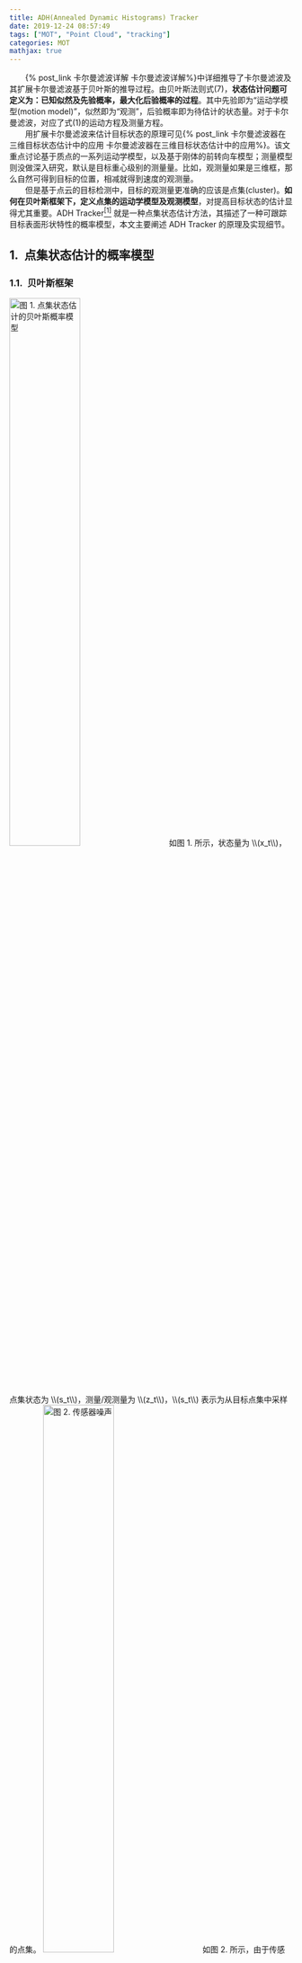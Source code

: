 ```yaml
---
title: ADH(Annealed Dynamic Histograms) Tracker
date: 2019-12-24 08:57:49
tags: ["MOT", "Point Cloud", "tracking"]
categories: MOT
mathjax: true
---
```


　　{% post_link 卡尔曼滤波详解 卡尔曼滤波详解%}中详细推导了卡尔曼滤波及其扩展卡尔曼滤波基于贝叶斯的推导过程。由贝叶斯法则式(7)，**状态估计问题可定义为：已知似然及先验概率，最大化后验概率的过程**。其中先验即为“运动学模型(motion model)”，似然即为“观测”，后验概率即为待估计的状态量。对于卡尔曼滤波，对应了式(1)的运动方程及测量方程。  
　　用扩展卡尔曼滤波来估计目标状态的原理可见{% post_link 卡尔曼滤波器在三维目标状态估计中的应用 卡尔曼滤波器在三维目标状态估计中的应用%}。该文重点讨论基于质点的一系列运动学模型，以及基于刚体的前转向车模型；测量模型则没做深入研究，默认是目标重心级别的测量量。比如，观测量如果是三维框，那么自然可得到目标的位置，相减就得到速度的观测量。  
　　但是基于点云的目标检测中，目标的观测量更准确的应该是点集(cluster)。**如何在贝叶斯框架下，定义点集的运动学模型及观测模型**，对提高目标状态的估计显得尤其重要。ADH Tracker<a href="#1" id="1ref"><sup>[1]</sup></a> 就是一种点集状态估计方法，其描述了一种可跟踪目标表面形状特性的概率模型，本文主要阐述 ADH Tracker 的原理及实现细节。

## 1.&ensp;点集状态估计的概率模型

### 1.1.&ensp;贝叶斯框架
<img src="bayesian.png" width="50%" height="50%" title="图 1. 点集状态估计的贝叶斯概率模型">
　　如图 1. 所示，状态量为 \\(x_t\\)，点集状态为 \\(s_t\\)，测量/观测量为 \\(z_t\\)，\\(s_t\\) 表示为从目标点集中采样的点集。
<img src="gaussian.png" width="50%" height="50%" title="图 2. 传感器噪声">
　　如图 2. 所示，由于传感器的噪声 \\(\\Sigma_e\\)，实际的目标上的点集 \\(s_t\\) 需要加上传感器噪声，以及目标的当前位置，才是最终的观测量点集 \\(z_t\\):
$$z_{t,j} \sim \mathcal{N}(s_{t,j},\Sigma_e) + x_{t,p}  \tag{1}$$
注意坐标系是在前一时刻目标的中心，状态量中的位置是相对位置，所以前一时刻目标点服从分布：
$$z_{t-1,i} \sim \mathcal{N}(s_{t-1,i},\Sigma_e)  \tag{2}$$
图 1. 的贝叶斯模型下：
$$p(z_{t-1}|x_t,s_{t-1}) = p(z_{t-1}|s_{t-1}) \tag{3}$$
由于目标的遮挡等位置变换，目标上的点集 \\(s_t\\) 又是随时间变化的，假设 \\(p(V)\\) 表示当前时刻点集从前一时刻点集采样的先验概率，那么当前时刻每个点从前一时刻采样的概率为：
$$p(s_{t,j}|s_{t-1}) = p(V)p(s_{t,j}|s_{t-1},V) + p(\neg V)p(s_{t,j}|s_{t-1},\neg V) \tag{4}$$
假设当前点在前一时刻不可见的均为被遮挡的情况，那么：
$$p(s_{t,j}|s_{t-1},\neg V) = k_1(k_2-(s_{t,j}|s_{t-1},V))$$
合并可得：
$$p(s_{t,j}|s_{t-1}) = \eta(p(s_{t,j}|s_{t-1},V) +k) \tag{5}$$

### 1.2.&ensp;状态估计问题
　　式(1)~(5)描述了该贝叶斯网络下各变量之间的关系，状态估计求解的目标是：在所有观测量的基础上估计当前状态，即\\(p(x_t|z_1...z_t)\\)。根据贝叶斯法则：
$$p(x_t|z_1...z_t)=\eta\; p(z_t|x_t,z_1...z_{t-1}) p(x_t|z_1...z_{t-1}) \tag{6}$$
其中 \\(\\eta\\) 为归一化常数，**第一项是观测模型，第二项是运动模型**。如果依据条件独立，观测模型则可简化为：
$$p(z_t|x_t,z_1...z_{t-1}) = p(z_t|x_t)$$
但是这里考虑到 \\(s_t\\) 均是从同一目标采样的，所以条件独立性不成立，将观测模型简化近似为：
$$p(z_t|x_t,z_1...z_{t-1}) \approx p(z_t|x_t,z_{t-1}) \tag{7}$$
直观上理解为，当前观测不仅依赖当前状态，还依赖上一时刻的观测量。

## 2.&ensp;ADH Tracker 观测模型
　　观测模型式(7)可重写为：
$$\begin{align}
p(z_t|x_t,z_{t-1}) &= \int p(z_t,s_t|x_t,z_{t-1})ds_t \\
&= \int p(z_t|s_t,x_t)p(s_t|x_t,z_{t-1})ds_t \\
&= \int p(z_t|s_t,x_t)\left(\int p(s_t,s_{t-1}|x_t,z_{t-1})ds_{t-1}\right)ds_t \\
&= \int p(z_t|s_t,x_t)\left(\int p(s_t|s_{t-1})p(s_{t-1}|x_t,z_{t-1})ds_{t-1}\right)ds_t \\
&= \int p(z_t|s_t,x_t)\left(\int \eta\;p(s_t|s_{t-1})p(z_{t-1}|x_t,s_{t-1})p(s_{t-1})ds_{t-1}\right)ds_t \\
&= \int p(z_t|s_t,x_t)\left(\int \eta\;p(s_t|s_{t-1})p(z_{t-1}|s_{t-1})p(s_{t-1})ds_{t-1}\right)ds_t
\tag{8}
\end{align}$$
式(1)(2)(5)可得高斯模型:
$$\left\{\begin{array}{l}
p(z_t|s_t,x_t) = \mathcal{N}(z_t;s_t+x_{t,p},\Sigma_e) \\
p(z_{t-1}|s_{t-1}) = \mathcal{N}(z_{t-1};s_{t-1},\Sigma_e) \\ 
p(s_t|s_{t-1}) = \eta\left(\mathcal{N}(s_{t};s_{t-1},\Sigma_r)+k \right) \\ 
\end{array}\tag{9}\right.$$
其中 \\(\\Sigma_e \\) 为传感器噪声方差，\\(\\Sigma_r\\) 为传感器不同距离的分辨率。因为两个高斯分布相乘还是高斯分布，所以由式(8)(9-2)(9-3)，可得：
$$ p(s_t|x_t,z_{t-1}) = \eta (\mathcal{N}(s_t;z_{t-1},\Sigma_r+\Sigma_e)+k) \tag{10}$$
进一步由式(8)(9-1)(10)可得：
$$p(z_t|x_t,z_{t-1}) = \eta \left(\mathcal{N}(z_t;z_{t-1}+x_{t,p},\Sigma_r+2\Sigma_e)+k \right) \tag{11}$$
　　观测模型实际计算中，令 \\(\\bar{z} _ {t-1}\\) 为点集 \\(z_{t-1}\\) 经过状态量变换后的点集，即 \\(\\bar{z} _ {t-1}=z _ {t-1}+x _ {t,p}\\)；对于 \\(z _ j\\in z _ t\\)，令 \\(\\bar{z} _ i \\) 为 \\(z _ j\\) 在点集 \\(\\bar{z}_ { t-1}\\) 中的最近点。那么:
$$ p(z_t|x_t,z_{t-1}) = \eta \left(\prod_{z_j\in z_t} \mathrm{exp}\left(-\frac{1}{2}(z_j-\bar{z_i})^T\Sigma^{-1}(z_j-\bar{z}_i)\right)+k\right) \tag{12}$$
其中 \\(\\Sigma=2\\Sigma_e+\\Sigma_r\\)。

## 3.&ensp;ADH Tracker 运动模型
　　这里使用的是质点匀速模型，因为在 \\((R,t)\\) 搜索空间中得到了一组不同概率的解，所以可用多变量高斯分布去拟合这组解：
$$\left\{\begin{array}{l}
\mu_t=\sum_i p(x_{t,i}|z_i...z_t)x_{t,i}\\
\Sigma_t = \sum_i p(x_{t,i}|z_1...z_t)(x_{t,i}-\mu_t)(x_{t,i}-\mu_t)^T
\end{array}\tag{13}\right.$$
其中 \\(x_{t,i}\\) 为第 \\(i\\) 组解对应的状态量。得到该状态量的高斯分布后，就可以用匀速运动模型预测下一时刻的状态。  
　　同时针对每一组解空间中的候选解，还可计算其匀速模型下的速度概率项，叠加到观测概率中。

## 4.&ensp;ADH 算法
<img src="adh.png" width="60%" height="60%" title="图 3. ADH 原理">
　　对 \\((R,t)\\) 解空间进行有效搜索直接决定求解速度，如图 3. 所示，将解空间(state space)分割成一系列搜索区域，每个区域基于后验概率 \\(p(x_t|z_1...z_t)\\) 计算区域离散概率：
$$\begin{align}
p(c_i) &= p(c_i\cap R) \\
&= p(c_i|R)p(R) \\
&= \frac{p(x_i|z_1...z_t)\vert c_i\vert}{\sum_{j\in R}p(x_j|z_1...z_t)\vert c_i\vert} p(R) \\
&= \eta p(x_i|z_1...z_t)p(R)
\tag{14}
\end{align}$$
其中 \\(R\\) 为待细分的区域集合(cells)，其被划分为子区域 \\(c_i\\in R\\)，所以区域概率满足 \\(\\sum_{i\\in R}p(c_i) = p(R)\\)。对拥有较大离散概率的区域，进一步细分搜索区域，进行迭代搜索。初始化时，\\(p(R)=1\\)。  
　　这里需要制定区域细分的策略，考虑最大化划分前后区域概率分布的 KL-divergence，即 KL-divergence 能描述划分后，后验概率与真实分布的相似性，越接近真实分布，前后区域离散概率分布的 KL-divergence 会越小。而为了提高搜索效率，要求前后离散概率分布的 KL-divergence 要最大，最终收敛到真实分布。  
　　假设 \\(R\\) 区域的离散概率分布为 \\(P_i\\)，需要划分 \\(k\\) 个区域。那么划分前，可以认为其概率分布为每个 cell 概率为 \\(P_i/k\\)；划分后，其概率分布为：\\(\\sum_{j=1}^kp_j=P_i\\)。这两个分布的 KL-divergence 为：
$$ D_{KL}(A\Vert B)=\sum_{j=1}^k p_j \mathrm{In}\left(\frac{p_j}{P_i/k}\right) \tag{15} $$
当某个细分区域 \\(p_{j'} = P_i\\) 时：
$$ D_{KL}(A\Vert B)=P_i \mathrm{In}k  \tag{16}$$
如果每个 cell 后验概率计算需要时间 \\(t\\) 秒，那么每秒能获得最大的 DL-divergence 为 \\(P_i\\mathrm{In}k/(kt)\\)，由此可以选择策略：

- 对 \\(P_i\\) 大于一定阈值的区域进行划分；
- 每个搜索维度划分的区域个数设定为 \\(k=3\\)。因为该函数在 \\(k=e\\) 时取得最大值。

<img src="adh_alg2.png" width="80%" height="80%" title="图 4. ADH Tracker">
　　图 4. 为 ADH Tracker 算法的伪代码。

## 5.&ensp;ADH Tracker 实现细节<a href="#2" id="2ref"><sup>[2]</sup></a>
### 5.1.&ensp;Kalman 部分
　　ADH 代码中 centroid-based kalman 的运动模型为质点匀速模型，较为简单。 其设置为：状态量 \\(x=[v_x,v_y,v_z]\\)，测量量 \\(z=\\frac{1}{\\delta t}[p_x,p_y,p_z]\\)。状态转移矩阵 \\(A\\) 以及观测矩阵 \\(C\\) 均为单位阵。过程噪声为高斯分布，其协方差矩阵为 \\(Q_k = diag(\\sigma_a,\\sigma_a,\\sigma_{a_z})\\cdot \\delta ^2 t\\)，测量噪声的协方差矩阵为 \\(R_k = diag(\\sigma_m,\\sigma_m,\\sigma_m)\\)。由此可方便的计算 kalman 预测及更新两个过程。

### 5.2.&ensp;ADH 部分
　　ADH 算法中，每个采样分辨率下需要多次计算解空间中各 \\((R,t)\\) 下的观测模型，而观测模型计算中，每次需要通过 KD-Tree 寻找两个点集的匹配点，再通过式(12)计算观测概率模型。这样会非常耗时，因为观测模型本质上就是求解两个点集相似度，所以代码实现中，作者采用的策略为：首先将被匹配的点集进行栅格化，然后将点集中每个点以稠密度(density)高斯概率分布的形式拓展一定栅格范围，每个栅格取拓展到该栅格的点的高斯概率值的最大值。之后任何一个点集需要与之计算观测模型(相似度)，只要直接统计索引这个点集在该栅格下的概率值即可。


## 6.&ensp;参考文献
<a id="1" href="#1ref">[1]</a> Held, David, et al. "Robust real-time tracking combining 3D shape, color, and motion." The International Journal of Robotics Research 35.1-3 (2016): 30-49.  
<a id="2" href="#2ref">[2]</a> https://github.com/davheld/precision-tracking
